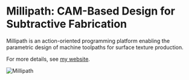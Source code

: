 # Millipath: CAM-Based Design for Subtractive Fabrication
Millipath is an action-oriented programming platform enabling the parametric design of machine toolpaths for surface texture production.

For more details, see [my website](https://sambourgault.com/millipath).

![Millipath](millipath.jpeg)
